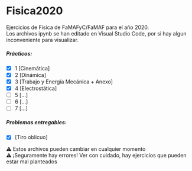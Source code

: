 # Fisica2020
Ejercicios de Física de FaMAFyC/FaMAF para el año 2020.  
Los archivos ipynb se han editado en Visual Studio Code, por si hay algun inconveniente para visualizar.  

##### Prácticos:
- [x] 1 [Cinemática]
- [x] 2 [Dinámica]
- [x] 3 [Trabajo y Energía Mecánica + Anexo]
- [x] 4 [Electrostática]
- [ ] 5 [...]
- [ ] 6 [...]
- [ ] 7 [...]

##### Problemas entregables:
- [x] [Tiro oblicuo]

:warning: Estos archivos pueden cambiar en cualquier momento  
:warning: ¡Seguramente hay errores! Ver con cuidado, hay ejercicios que pueden estar mal planteados
